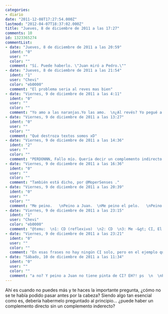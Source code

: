 ```yaml
---
categories:
- diario
date: "2011-12-08T17:27:54.000Z"
lastmod: "2012-04-07T18:37:02.000Z"
title: "Jueves, 8 de diciembre de 2011 a las 17:27"
comments: 10
id: 1323365274
commentList:
- date: "Jueves, 8 de diciembre de 2011 a las 20:59"
  ident: "0"
  user: ""
  color: ""
  comment: "Sí. Puede haberlo. \"Juan miró a Pedro.\""
- date: "Jueves, 8 de diciembre de 2011 a las 21:54"
  ident: "1"
  user: "Chevi"
  color: "eb0000"
  comment: "El problema seria al reves mas bien"
- date: "Viernes, 9 de diciembre de 2011 a las 4:11"
  ident: "0"
  user: ""
  color: ""
  comment: "Yo amo a las naranjas.Yo las amo.  \n¿Al revés? Yo pegué a Juan. Yo le pegué."
- date: "Viernes, 9 de diciembre de 2011 a las 13:27"
  ident: "0"
  user: ""
  color: ""
  comment: "Qué destroza textos somos xD"
- date: "Viernes, 9 de diciembre de 2011 a las 14:36"
  ident: "2"
  user: ""
  color: ""
  comment: "PERDONNN, Fallo mío. Quería decir un complemento indirecto si uno directo. xDDDDD"
- date: "Viernes, 9 de diciembre de 2011 a las 16:36"
  ident: "0"
  user: ""
  color: ""
  comment: "También está dicho, por @MoperSenses ."
- date: "Viernes, 9 de diciembre de 2011 a las 20:39"
  ident: "0"
  user: ""
  color: ""
  comment: "Me peino.   \nPeino a Juan.  \nMe peino el pelo.   \nPeino el pelo.   \n  \nAnalizad esas frases! A mi tmb me paso ese dilema por la cabeza...   \n  \ny creo q me dijeron q no, q si algo tiene pinta de CI pero no hay CD, pues se le llama CD."
- date: "Viernes, 9 de diciembre de 2011 a las 23:15"
  ident: "1"
  user: "Chevi"
  color: "eb0000"
  comment: "@temu:  \n1: CD (reflexivo)  \n2: CD  \n3: Me -&gt; CI, El pelo -&gt; CD  \n4: CD"
- date: "Viernes, 9 de diciembre de 2011 a las 23:21"
  ident: "0"
  user: ""
  color: ""
  comment: "En esas frases no hay ningún CI solo, pero en el ejemplo que puso @MoperSenses con pegar, sí que lo hay."
- date: "Sábado, 10 de diciembre de 2011 a las 11:34"
  ident: "0"
  user: ""
  color: ""
  comment: "a no? Y peino a Juan no tiene pinta de CI? EH?! ps  \n  \nPues yo en cuarto de eso me eqivocaba en eso... xD"
---
```


Ahí es cuando no puedes más y te haces la importante pregunta, ¿cómo no se te había podido pasar antes por la cabeza? Siendo algo tan esencial como es, debería habermelo preguntado al principio... ¿puede haber un complemento directo sin un complemento inderecto?